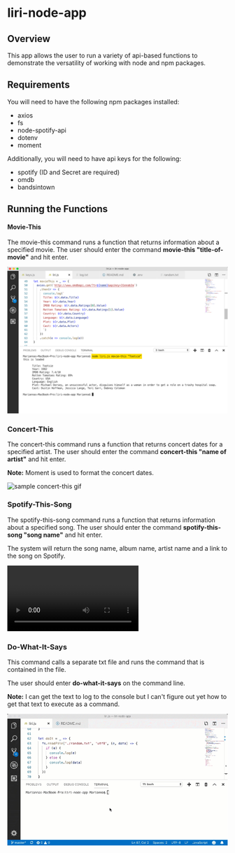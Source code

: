 # liri-node-app

## Overview
This app allows the user to run a variety of api-based functions to demonstrate the versatility of working with node and npm packages.


## Requirements
You will need to have the following npm packages installed:
* axios
* fs
* node-spotify-api
* dotenv
* moment

Additionally, you will need to have api keys for the following:
* spotify (ID and Secret are required)
* omdb
* bandsintown


## Running the Functions

#### Movie-This
The movie-this command runs a function that returns information about a specified movie.
The user should enter the command **movie-this "title-of-movie"** and hit enter.

![sample movie-this result](/images/movieThis.jpg)

### Concert-This
The concert-this command runs a function that returns concert dates for a specified artist. The user should enter the command **concert-this "name of artist"** and hit enter. 

**Note:** Moment is used to format the concert dates.

![sample concert-this gif](/images/concertThis.gif)

### Spotify-This-Song
The spotify-this-song command runs a function that returns information about a specified song. The user should enter the command **spotify-this-song "song name"** and hit enter.

The system will return the song name, album name, artist name and a link to the song on Spotify.

![sample spotify-this video](/images/spotify-this.mp4)

### Do-What-It-Says
This command calls a separate txt file and runs the command that is contained in the file.

The user should enter **do-what-it-says** on the command line.

**Note:** I can get the text to log to the console but I can't figure out yet how to get that text to execute as a command.

![sample do-what-it-says gif](/images/do-it.gif)